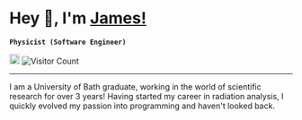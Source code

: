 # Hey 👋, I'm [James!](https://github.com/jamesdidathing)
**` Physicist (Software Engineer) `**

<a href='https://www.linkedin.com/in/james-a-hodson/'><img alt="linkedin" src="https://img.shields.io/badge/LinkedIn-0077B5?style=for-the-badge&logo=linkedin&logoColor=white" height='18px'/></a> ![Visitor Count](https://komarev.com/ghpvc/?username=jamesdidathing&color=green)

-----------------------------------


I am a University of Bath graduate, working in the world of scientific research for over 3 years! Having started my career in radiation analysis, I quickly evolved my passion into programming and haven't looked back.
